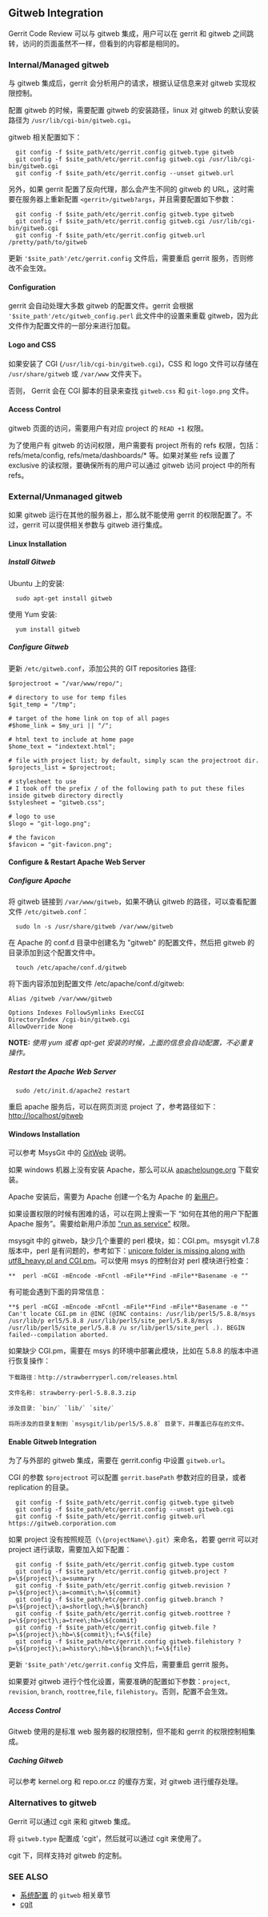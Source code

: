 ## Gitweb Integration

Gerrit Code Review 可以与 gitweb 集成，用户可以在 gerrit 和 gitweb 之间跳转，访问的页面虽然不一样，但看到的内容都是相同的。

### Internal/Managed gitweb

与 gitweb 集成后，gerrit 会分析用户的请求，根据认证信息来对 gitweb 实现权限控制。

配置 gitweb 的时候，需要配置 gitweb 的安装路径，linux 对 gitweb 的默认安装路径为 `/usr/lib/cgi-bin/gitweb.cgi`。

gitweb 相关配置如下：

```
  git config -f $site_path/etc/gerrit.config gitweb.type gitweb
  git config -f $site_path/etc/gerrit.config gitweb.cgi /usr/lib/cgi-bin/gitweb.cgi
  git config -f $site_path/etc/gerrit.config --unset gitweb.url
```

另外，如果 gerrit 配置了反向代理，那么会产生不同的 gitweb 的 URL，这时需要在服务器上重新配置 `<gerrit>/gitweb?args`，并且需要配置如下参数：

```
  git config -f $site_path/etc/gerrit.config gitweb.type gitweb
  git config -f $site_path/etc/gerrit.config gitweb.cgi /usr/lib/cgi-bin/gitweb.cgi
  git config -f $site_path/etc/gerrit.config gitweb.url /pretty/path/to/gitweb
```

更新 `'$site_path'/etc/gerrit.config` 文件后，需要重启 gerrit 服务，否则修改不会生效。

#### Configuration

gerrit 会自动处理大多数 gitweb 的配置文件。gerrit 会根据 `'$site_path'/etc/gitweb_config.perl` 此文件中的设置来重载 gitweb，因为此文件作为配置文件的一部分来进行加载。

#### Logo and CSS

如果安装了 CGI (`/usr/lib/cgi-bin/gitweb.cgi`)，CSS 和 logo 文件可以存储在 `/usr/share/gitweb` 或 `/var/www` 文件夹下。

否则， Gerrit 会在 CGI 脚本的目录来查找 `gitweb.css` 和 `git-logo.png` 文件。

#### Access Control

gitweb 页面的访问，需要用户有对应 project 的 `READ +1` 权限。

为了使用户有 gitweb 的访问权限，用户需要有 project 所有的 refs 权限，包括：refs/meta/config, refs/meta/dashboards/* 等。如果对某些 refs 设置了 exclusive 的读权限，要确保所有的用户可以通过 gitweb 访问 project 中的所有 refs。

### External/Unmanaged gitweb

如果 gitweb 运行在其他的服务器上，那么就不能使用 gerrit 的权限配置了。不过，gerrit 可以提供相关参数与 gitweb 进行集成。

#### Linux Installation

##### Install Gitweb

Ubuntu 上的安装:

```
  sudo apt-get install gitweb
```

使用 Yum 安装:

```
  yum install gitweb
```

##### Configure Gitweb


更新 `/etc/gitweb.conf`，添加公共的 GIT repositories 路径:

```
$projectroot = "/var/www/repo/";

# directory to use for temp files
$git_temp = "/tmp";

# target of the home link on top of all pages
#$home_link = $my_uri || "/";

# html text to include at home page
$home_text = "indextext.html";

# file with project list; by default, simply scan the projectroot dir.
$projects_list = $projectroot;

# stylesheet to use
# I took off the prefix / of the following path to put these files inside gitweb directory directly
$stylesheet = "gitweb.css";

# logo to use
$logo = "git-logo.png";

# the favicon
$favicon = "git-favicon.png";
```

#### Configure & Restart Apache Web Server

##### Configure Apache


将 gitweb 链接到 `/var/www/gitweb`，如果不确认 gitweb 的路径，可以查看配置文件 `/etc/gitweb.conf`：

```
  sudo ln -s /usr/share/gitweb /var/www/gitweb
```

在 Apache 的 conf.d 目录中创建名为 "gitweb" 的配置文件，然后把 gitweb 的目录添加到这个配置文件中。

```
  touch /etc/apache/conf.d/gitweb
```

将下面内容添加到配置文件 /etc/apache/conf.d/gitweb:

```
Alias /gitweb /var/www/gitweb

Options Indexes FollowSymlinks ExecCGI
DirectoryIndex /cgi-bin/gitweb.cgi
AllowOverride None
```

**NOTE:**
*使用 yum 或者 apt-get 安装的时候，上面的信息会自动配置，不必重复操作。*

##### Restart the Apache Web Server

```
  sudo /etc/init.d/apache2 restart
```

重启 apache 服务后，可以在网页浏览 project 了，参考路径如下：[http://localhost/gitweb](http://localhost/gitweb) 

#### Windows Installation

可以参考 MsysGit 中的 [GitWeb](https://github.com/msysgit/msysgit/wiki/GitWeb) 说明。

如果 windows 机器上没有安装 Apache，那么可以从 [apachelounge.org](http://www.apachelounge.com/download) 下载安装。

Apache 安装后，需要为 Apache 创建一个名为 Apache 的 [新用户](http://httpd.apache.org/docs/2.0/platform/windows.html#winsvc)。

如果设置权限的时候有困难的话，可以在网上搜索一下 “如何在其他的用户下配置 Apache 服务”。需要给新用户添加 ["run as service"](http://technet.microsoft.com/en-us/library/cc794944(WS.10).aspx) 权限。

msysgit 中的 gitweb，缺少几个重要的 perl 模块，如：CGI.pm。msysgit v1.7.8 版本中，perl 是有问题的，参考如下：[unicore folder is missing along with utf8_heavy.pl and CGI.pm](http://groups.google.com/group/msysgit/browse_thread/thread/ba3501f1f0ed95af)。可以使用 msys 的控制台对 perl 模块进行检查：

```
**  perl -mCGI -mEncode -mFcntl -mFile**Find -mFile**Basename -e ""
```

有可能会遇到下面的异常信息：

```shell
**$ perl -mCGI -mEncode -mFcntl -mFile**Find -mFile**Basename -e ""
Can't locate CGI.pm in @INC (@INC contains: /usr/lib/perl5/5.8.8/msys
/usr/lib/p erl5/5.8.8 /usr/lib/perl5/site_perl/5.8.8/msys
/usr/lib/perl5/site_perl/5.8.8 /u sr/lib/perl5/site_perl .). BEGIN
failed--compilation aborted.
```

如果缺少 CGI.pm，需要在 msys 的环境中部署此模块，比如在 5.8.8 的版本中进行恢复操作：

```
下载路径：http://strawberryperl.com/releases.html

文件名称: strawberry-perl-5.8.8.3.zip

涉及目录: `bin/` `lib/` `site/`

将所涉及的目录复制到 `msysgit/lib/perl5/5.8.8` 目录下，并覆盖已存在的文件。
```

#### Enable Gitweb Integration

为了与外部的 gitweb 集成，需要在 gerrit.config 中设置 `gitweb.url`。

CGI 的参数 `$projectroot` 可以配置 `gerrit.basePath` 参数对应的目录，或者 replication 的目录。

```
  git config -f $site_path/etc/gerrit.config gitweb.type gitweb
  git config -f $site_path/etc/gerrit.config --unset gitweb.cgi
  git config -f $site_path/etc/gerrit.config gitweb.url https://gitweb.corporation.com
```

如果 project 没有按照规范（`\{projectName\}.git`）来命名，若要 gerrit 可以对 project 进行读取，需要加入如下配置：

```
  git config -f $site_path/etc/gerrit.config gitweb.type custom
  git config -f $site_path/etc/gerrit.config gitweb.project ?p=\${project}\;a=summary
  git config -f $site_path/etc/gerrit.config gitweb.revision ?p=\${project}\;a=commit\;h=\${commit}
  git config -f $site_path/etc/gerrit.config gitweb.branch ?p=\${project}\;a=shortlog\;h=\${branch}
  git config -f $site_path/etc/gerrit.config gitweb.roottree ?p=\${project}\;a=tree\;hb=\${commit}
  git config -f $site_path/etc/gerrit.config gitweb.file ?p=\${project}\;hb=\${commit}\;f=\${file}
  git config -f $site_path/etc/gerrit.config gitweb.filehistory ?p=\${project}\;a=history\;hb=\${branch}\;f=\${file}
```

更新 `'$site_path'/etc/gerrit.config` 文件后，需要重启 gerrit 服务。

如果要对 gitweb 进行个性化设置，需要准确的配置如下参数：`project`, `revision`, `branch`, `roottree`,`file`, `filehistory`。否则，配置不会生效。

##### Access Control

Gitweb 使用的是标准 web 服务器的权限控制，但不能和 gerrit 的权限控制相集成。

##### Caching Gitweb

可以参考 kernel.org 和 repo.or.cz 的缓存方案，对 gitweb 进行缓存处理。

### Alternatives to gitweb

Gerrit 可以通过 cgit 来和 gitweb 集成。

将 `gitweb.type` 配置成 'cgit'，然后就可以通过 cgit 来使用了。

cgit 下，同样支持对 gitweb 的定制。

### SEE ALSO

* [系统配置](config-gerrit.md) 的 `gitweb` 相关章节
* [cgit](http://git.zx2c4.com/cgit/about/)

